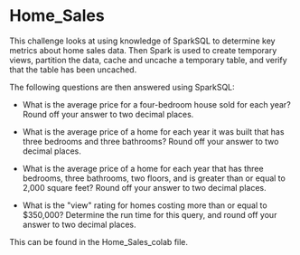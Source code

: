 # Home_Sales

This challenge looks at using knowledge of SparkSQL to determine key metrics about home sales data. Then Spark is used to create temporary views, partition the data, cache and uncache a temporary table, and verify that the table has been uncached.

The following questions are then answered using SparkSQL:

* What is the average price for a four-bedroom house sold for each year? Round off your answer to two decimal places.

* What is the average price of a home for each year it was built that has three bedrooms and three bathrooms? Round off your answer to two decimal places.

* What is the average price of a home for each year that has three bedrooms, three bathrooms, two floors, and is greater than or equal to 2,000 square feet? Round off your answer to two decimal places.

* What is the "view" rating for homes costing more than or equal to $350,000? Determine the run time for this query, and round off your answer to two decimal places.

This can be found in the Home_Sales_colab file. 
